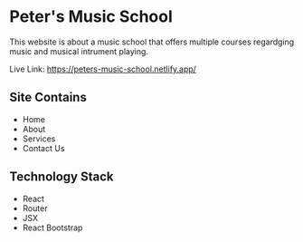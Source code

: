# Peter's Music School

This website is about a music school that offers multiple courses regardging music and musical intrument playing.

Live Link: https://peters-music-school.netlify.app/

## Site Contains

- Home
- About
- Services
- Contact Us

## Technology Stack

- React
- Router
- JSX
- React Bootstrap
